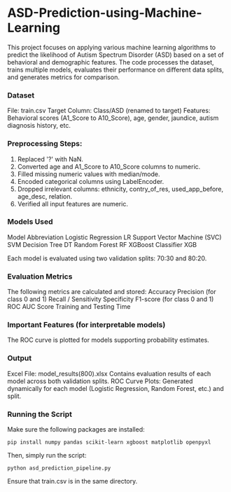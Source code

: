 # ASD-Prediction-using-Machine-Learning
This project focuses on applying various machine learning algorithms to predict the likelihood of Autism Spectrum Disorder (ASD) based on a set of behavioral and demographic features. The code processes the dataset, trains multiple models, evaluates their performance on different data splits, and generates metrics for comparison.

### Dataset
File: train.csv
Target Column: Class/ASD (renamed to target)
Features: Behavioral scores (A1_Score to A10_Score), age, gender, jaundice, autism diagnosis history, etc.

### Preprocessing Steps:
1. Replaced '?' with NaN.
2. Converted age and A1_Score to A10_Score columns to numeric.
3. Filled missing numeric values with median/mode.
4. Encoded categorical columns using LabelEncoder.
5. Dropped irrelevant columns: ethnicity, contry_of_res, used_app_before, age_desc, relation.
6. Verified all input features are numeric.

### Models Used
Model	Abbreviation
Logistic Regression	LR
Support Vector Machine (SVC)	SVM
Decision Tree	DT
Random Forest	RF
XGBoost Classifier	XGB

Each model is evaluated using two validation splits: 70:30 and 80:20.

### Evaluation Metrics
The following metrics are calculated and stored:
Accuracy
Precision (for class 0 and 1)
Recall / Sensitivity
Specificity
F1-score (for class 0 and 1)
ROC AUC Score
Training and Testing Time

### Important Features (for interpretable models)
The ROC curve is plotted for models supporting probability estimates.

### Output
Excel File: model_results(800).xlsx
Contains evaluation results of each model across both validation splits.
ROC Curve Plots: Generated dynamically for each model (Logistic Regression, Random Forest, etc.) and split.

### Running the Script
Make sure the following packages are installed:
```
pip install numpy pandas scikit-learn xgboost matplotlib openpyxl
```
Then, simply run the script:
```
python asd_prediction_pipeline.py
```
Ensure that train.csv is in the same directory.
